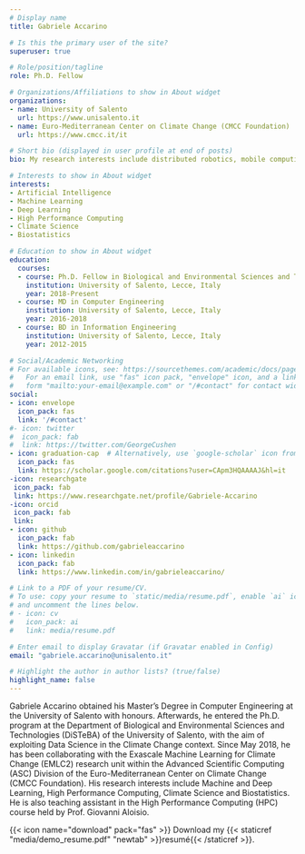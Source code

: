 ```yaml
---
# Display name
title: Gabriele Accarino

# Is this the primary user of the site?
superuser: true

# Role/position/tagline
role: Ph.D. Fellow

# Organizations/Affiliations to show in About widget
organizations:
- name: University of Salento
  url: https://www.unisalento.it
- name: Euro-Mediterranean Center on Climate Change (CMCC Foundation)
  url: https://www.cmcc.it/it

# Short bio (displayed in user profile at end of posts)
bio: My research interests include distributed robotics, mobile computing and programmable matter.

# Interests to show in About widget
interests:
- Artificial Intelligence
- Machine Learning
- Deep Learning
- High Performance Computing
- Climate Science
- Biostatistics

# Education to show in About widget
education:
  courses:
  - course: Ph.D. Fellow in Biological and Environmental Sciences and Technologies (Data Science for Climate Change)
    institution: University of Salento, Lecce, Italy
    year: 2018-Present
  - course: MD in Computer Engineering
    institution: University of Salento, Lecce, Italy
    year: 2016-2018
  - course: BD in Information Engineering
    institution: University of Salento, Lecce, Italy
    year: 2012-2015

# Social/Academic Networking
# For available icons, see: https://sourcethemes.com/academic/docs/page-builder/#icons
#   For an email link, use "fas" icon pack, "envelope" icon, and a link in the
#   form "mailto:your-email@example.com" or "/#contact" for contact widget.
social:
- icon: envelope
  icon_pack: fas
  link: '/#contact'
#- icon: twitter
#  icon_pack: fab
#  link: https://twitter.com/GeorgeCushen
- icon: graduation-cap  # Alternatively, use `google-scholar` icon from `ai` icon pack
  icon_pack: fas
  link: https://scholar.google.com/citations?user=CApm3HQAAAAJ&hl=it
-icon: researchgate
 icon_pack: fab
 link: https://www.researchgate.net/profile/Gabriele-Accarino
-icon: orcid
 icon_pack: fab
 link: 
- icon: github
  icon_pack: fab
  link: https://github.com/gabrieleaccarino
- icon: linkedin
  icon_pack: fab
  link: https://www.linkedin.com/in/gabrieleaccarino/

# Link to a PDF of your resume/CV.
# To use: copy your resume to `static/media/resume.pdf`, enable `ai` icons in `params.toml`, 
# and uncomment the lines below.
# - icon: cv
#   icon_pack: ai
#   link: media/resume.pdf

# Enter email to display Gravatar (if Gravatar enabled in Config)
email: "gabriele.accarino@unisalento.it"

# Highlight the author in author lists? (true/false)
highlight_name: false
---
```

Gabriele Accarino obtained his Master’s Degree in Computer Engineering at the University of Salento with honours. Afterwards, he entered the Ph.D. program at the Department of Biological and Environmental Sciences and Technologies (DiSTeBA) of the University of Salento, with the aim of exploiting Data Science in the Climate Change context. Since May 2018, he has been collaborating with the Exascale Machine Learning for Climate Change (EMLC2) research unit within the Advanced Scientific Computing (ASC) Division of the Euro-Mediterranean Center on Climate Change (CMCC Foundation). His research interests include Machine and Deep Learning, High Performance Computing, Climate Science and Biostatistics. He is also teaching assistant in the High Performance Computing (HPC) course held by Prof. Giovanni Aloisio.

{{< icon name="download" pack="fas" >}} Download my {{< staticref "media/demo_resume.pdf" "newtab" >}}resumé{{< /staticref >}}.
